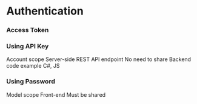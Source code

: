 # Authentication

### Access Token

### Using API Key
Account scope
Server-side
REST API endpoint
No need to share
Backend code example C#, JS

### Using Password
Model scope
Front-end
Must be shared

